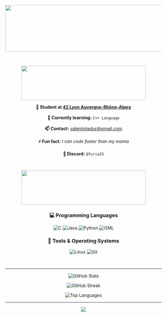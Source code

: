 <p align="center">
   <img src="https://github.com/user-attachments/assets/53721df9-590d-4283-8e59-8840d41b815e" style="width:1000px;height:150px"/>
</p>
  
&nbsp;
&nbsp;

<p align="center">
   <img src="https://github.com/user-attachments/assets/b0b1e8dc-fbb8-443f-840f-9b8d6ec674b1" style="width:400px;height:110px"/>
</p>
<p align="center">
  <strong>🔭 Student at <a href="https://42lyon.fr">42 Lyon Auvergne-Rhône-Alpes</a></strong><br><br>
  <strong>🌱 Currently learning:</strong> <code>C++ Language</code><br><br>
  <strong>📫 Contact:</strong> <a href="mailto:valentinledur@example.com">valentinledur@gmail.com</a><br><br>
  <strong>⚡ Fun fact:</strong> <em>I can code faster than my mama</em><br><br>
  <strong>💬 Discord:</strong> <code>@furia25</code>
</p>

&nbsp;
&nbsp;
&nbsp;

<p align="center">
   <img src="https://github.com/user-attachments/assets/f9d451ff-9243-4eef-a2c3-8c3444007e8e" style="width:400px;height:110px"/>
</p>
<h3 align="center">💻 Programming Languages</h3>

<p align="center">
  <img src="https://img.shields.io/badge/C-%2300599C.svg?style=for-the-badge&logo=c&logoColor=white" alt="C" />
  <img src="https://img.shields.io/badge/Java-ED8B00?style=for-the-badge&logo=java&logoColor=white" alt="Java" />
  <img src="https://img.shields.io/badge/Python-3670A0?style=for-the-badge&logo=python&logoColor=ffdd54" alt="Python" />
  <img src="https://img.shields.io/badge/GML-71C837?style=for-the-badge&logo=gamemaker&logoColor=black" alt="GML" />
</p>

<h3 align="center">🧰 Tools & Operating Systems</h3>

<p align="center">
  <img src="https://img.shields.io/badge/Linux-FCC624?style=for-the-badge&logo=linux&logoColor=black" alt="Linux" />
  <img src="https://img.shields.io/badge/Git-F05032?style=for-the-badge&logo=git&logoColor=white" alt="Git" />
</p>

&nbsp;
&nbsp;
&nbsp;

---

<p align="center">
  <img src="https://github-readme-stats.vercel.app/api?username=Furia25&show_icons=true&theme=tokyonight&hide_border=true" alt="GitHub Stats" />
</p>

<p align="center">
  <img src="https://github-readme-streak-stats.herokuapp.com/?user=Furia25&theme=tokyonight&hide_border=true" alt="GitHub Streak" />
</p>

<p align="center">
  <img src="https://github-readme-stats.vercel.app/api/top-langs/?username=Furia25&layout=compact&theme=tokyonight&hide_border=true" alt="Top Languages" />
</p>

---

<p align="center">
   <img src="https://github.com/user-attachments/assets/0c33f268-ff44-46d8-bc70-72bde0ffdd72"/>
</p>



&nbsp;
&nbsp;
&nbsp;
&nbsp;
&nbsp;
&nbsp;
&nbsp;
&nbsp;
&nbsp;
&nbsp;
&nbsp;
&nbsp;



